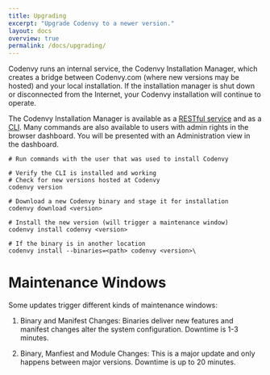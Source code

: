 ```yaml
---
title: Upgrading
excerpt: "Upgrade Codenvy to a newer version."
layout: docs
overview: true
permalink: /docs/upgrading/
---
```

Codenvy runs an internal service, the Codenvy Installation Manager, which creates a bridge between Codenvy.com (where new versions may be hosted) and your local installation. If the installation manager is shut down or disconnected from the Internet, your Codenvy installation will continue to operate.

The Codenvy Installation Manager is available as a [RESTful service](doc:api) and as a [CLI](doc:cli).  Many commands are also available to users with admin rights in the browser dashboard. You will be presented with an Administration view in the dashboard. 
```shell  
# Run commands with the user that was used to install Codenvy

# Verify the CLI is installed and working
# Check for new versions hosted at Codenvy
codenvy version

# Download a new Codenvy binary and stage it for installation
codenvy download <version>

# Install the new version (will trigger a maintenance window)
codenvy install codenvy <version>

# If the binary is in another location
codenvy install --binaries=<path> codenvy <version>\
```

# Maintenance Windows  
Some updates trigger different kinds of maintenance windows:
1. Binary and Manifest Changes: Binaries deliver new features and manifest changes alter the system configuration.  Downtime is 1-3 minutes.

2. Binary, Manfiest and Module Changes: This is a major update and only happens between major versions. Downtime is up to 20 minutes.

